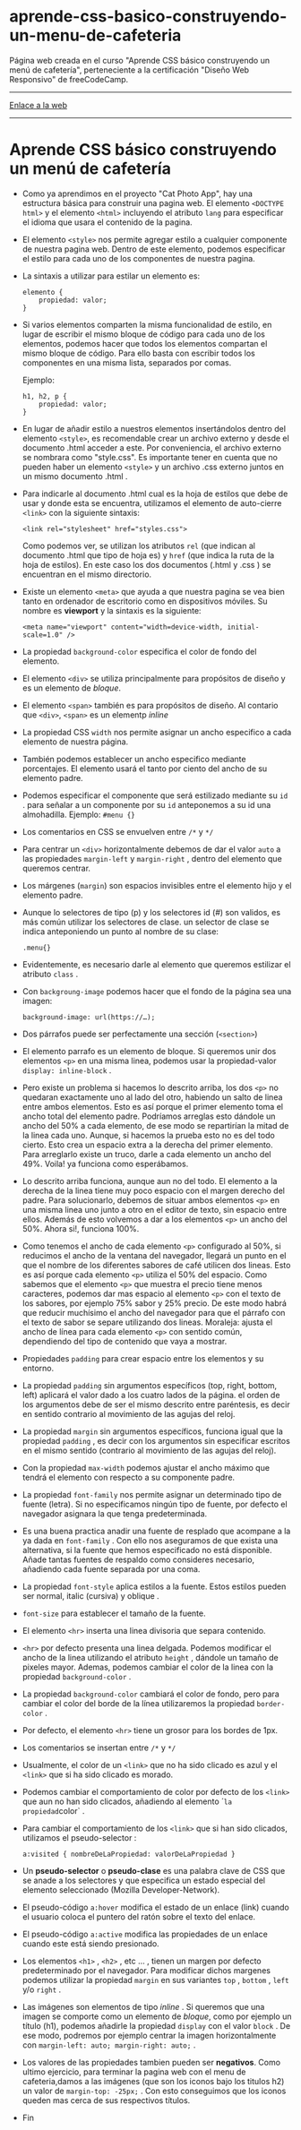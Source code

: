 # aprende-css-basico-construyendo-un-menu-de-cafeteria

Página web creada en el curso "Aprende CSS básico construyendo un menú de
cafetería", perteneciente a la certificación "Diseño Web Responsivo" de
freeCodeCamp.

---

[Enlace a la web](https://cafe-menu-bde.netlify.app/)

---

# Aprende CSS básico construyendo un menú de cafetería

- Como ya aprendimos en el proyecto "Cat Photo App", hay una estructura básica para construir una pagina web. El elemento `<DOCTYPE html>` y el elemento `<html>` incluyendo el atributo `lang`  para especificar el idioma que usara el contenido de la pagina.

- El elemento `<style>` nos permite agregar estilo a cualquier componente de nuestra pagina web. Dentro de este elemento, podemos especificar el estilo para cada uno de los componentes de nuestra pagina.

- La sintaxis a utilizar para  estilar un elemento es:

  	```
	elemento {
		propiedad: valor;
	}
	```
   
- Si varios elementos comparten la misma funcionalidad de estilo, en lugar de escribir el mismo bloque de código para cada uno de los elementos, podemos hacer que todos los elementos compartan el mismo bloque de código. Para ello basta con escribir todos los componentes en una misma lista, separados por comas.

	Ejemplo:
	```
	h1, h2, p {
		propiedad: valor;
	}
	```
 
- En lugar de añadir estilo a nuestros elementos insertándolos dentro del elemento `<style>`, es recomendable crear un archivo externo y desde el documento .html acceder a este. Por conveniencia, el archivo externo se nombrara como "style.css". Es importante tener en cuenta que no pueden haber un elemento `<style>` y un archivo .css externo juntos en un mismo documento .html .

- Para indicarle al documento .html  cual es la hoja de estilos que debe de usar y donde esta se encuentra, utilizamos el elemento de auto-cierre `<link>` con la siguiente sintaxis:

  	```
	<link rel="stylesheet" href="styles.css">
   	```
   
	Como podemos ver, se utilizan los atributos `rel` (que indican al documento .html  que tipo de hoja es) y `href` (que indica la ruta de la hoja de 		estilos). En este caso los dos documentos (.html y .css ) se encuentran en el mismo directorio.

- Existe un elemento `<meta>` que ayuda a que nuestra pagina se vea bien tanto en ordenador de escritorio como en dispositivos móviles. Su nombre es **viewport**  y la sintaxis es la siguiente:

  	```
	<meta name="viewport" content="width=device-width, initial-scale=1.0" />
   	```

- La propiedad `background-color` especifica el color de fondo del elemento.

- El elemento `<div>` se utiliza principalmente para propósitos de diseño y es un elemento de _bloque_.
  
- El elemento `<span>` también es para propósitos de diseño. Al contario que `<div>`, `<span>` es un elementp _inline_

- La propiedad CSS `width` nos permite asignar un ancho especifico a cada elemento de nuestra página.

- También podemos establecer un ancho especifico mediante porcentajes. El elemento usará el tanto por ciento del ancho de su elemento padre.

- Podemos especificar el componente que será estilizado mediante su `id` . para señalar a un componente por su `id` anteponemos a su id  una almohadilla.
	Ejemplo:
		```
		#menu {}
  		```

- Los comentarios en CSS se envuelven entre `/*`  y  `*/`

- Para centrar un `<div>` horizontalmente debemos de dar el valor `auto`  a las propiedades `margin-left`  y  `margin-right` , dentro del elemento que queremos centrar.

- Los márgenes (`margin`) son espacios invisibles entre el elemento hijo y el elemento padre.

- Aunque lo selectores de tipo (p) y los selectores id (#) son validos, es más común utilizar los selectores de clase. un selector de clase se indica anteponiendo un punto al nombre de su clase:
  	```
	.menu{}
   	```

- Evidentemente, es necesario darle al elemento que queremos estilizar el atributo `class` .

- Con `backgroung-image` podemos hacer que el fondo de la página sea una imagen:
  	```
	background-image: url(https://…);
   	```

- Dos párrafos puede ser perfectamente una sección (`<section>`)

- El elemento parrafo es un elemento de bloque. Si queremos unir dos elementos `<p>` en una misma linea, podemos usar la propiedad-valor `display: inline-block` .

- Pero existe un problema si hacemos lo descrito arriba, los dos `<p>` no quedaran exactamente uno al lado del otro, habiendo un salto de linea entre ambos elementos. Esto es así porque el primer elemento toma el ancho total del elemento padre. Podríamos arreglas esto dándole un ancho del 50% a cada elemento, de ese modo se repartirían la mitad de la linea cada uno. Aunque, si hacemos la prueba esto no es del todo cierto. Esto crea un espacio extra a la derecha del primer elemento. Para arreglarlo existe un truco, darle a cada elemento un ancho del 49%. Voila! ya funciona como esperábamos.

- Lo descrito arriba funciona, aunque aun no del todo. El elemento a la derecha de la linea tiene muy poco espacio con el margen derecho del padre. Para solucionarlo, debemos de situar ambos elementos `<p>` en una misma linea uno junto a otro en el editor de texto, sin espacio entre ellos.  Además de esto volvemos a dar a los elementos `<p>` un ancho del 50%. Ahora si!, funciona 100%.

- Como tenemos el ancho de cada elemento `<p>` configurado al 50%, si reducimos el ancho de la ventana del navegador, llegará un punto en el que el nombre de los diferentes sabores de café utilicen dos lineas. Esto es así porque cada elemento `<p>` utiliza el 50% del espacio. Como sabemos que el elemento `<p>`  que muestra el precio tiene menos caracteres, podemos dar mas espacio al elemento `<p>` con el texto de los sabores, por ejemplo 75% sabor y 25% precio. De este modo habrá que reducir muchísimo el ancho del navegador para que el párrafo con el texto de sabor se separe utilizando dos lineas. Moraleja: ajusta el ancho de línea para cada elemento `<p>` con sentido común, dependiendo del tipo de contenido que vaya a mostrar.

- Propiedades `padding`  para crear espacio entre los elementos y su entorno.

- La propiedad `padding` sin argumentos específicos (top, right, bottom, left) aplicará el valor dado a los cuatro lados de la página. el orden de los argumentos debe de ser el mismo descrito entre paréntesis, es decir en sentido contrario al movimiento de las agujas del reloj.

- La propiedad `margin` sin argumentos específicos, funciona igual que la
  propiedad `padding` , es decir con los argumentos sin especificar escritos en el
mismo sentido (contrario al movimiento de las agujas del reloj).

- Con la propiedad `max-width` podemos ajustar el ancho máximo que tendrá el elemento con respecto a su componente padre.

- La propiedad `font-family`  nos permite asignar un determinado tipo de fuente (letra). Si no especificamos ningún tipo de fuente, por defecto el navegador asignara la que tenga predeterminada.

- Es una buena practica anadir una fuente de resplado que acompane a la ya dada en `font-family` . Con ello nos aseguramos de que exista una alternativa, si la fuente que hemos especificado no está disponible. Añade tantas fuentes de respaldo como consideres necesario, añadiendo cada fuente separada por una coma.

- La propiedad `font-style`  aplica estilos a la fuente. Estos estilos pueden ser normal, italic (cursiva) y oblique .

- `font-size` para establecer el tamaño de la fuente.

- El elemento `<hr>` inserta una linea divisoria que separa contenido.

- `<hr>`  por defecto presenta una linea delgada. Podemos modificar el ancho de la linea utilizando el atributo `height` , dándole un tamaño de pixeles mayor. 	Ademas, podemos cambiar el color de la linea con la propiedad `background-color` .

- La propiedad `background-color` cambiará el color de fondo, pero para cambiar el color del borde de la línea utilizaremos la propiedad `border-color` .

- Por defecto, el elemento `<hr>` tiene un grosor para los bordes de 1px.

- Los comentarios se insertan entre `/*` y `*/` 

- Usualmente, el color de un `<link>` que no ha sido clicado es azul y el `<link>` que si ha sido clicado es morado.

- Podemos cambiar el comportamiento de color por defecto de los `<link>` que aun no han sido clicados, añadiendo al elemento ´<a>` la propiedad `color` .

- Para cambiar el comportamiento de los `<link>` que si han sido clicados, utilizamos el pseudo-selector :
  	```
	a:visited { nombreDeLaPropiedad: valorDeLaPropiedad }
   	``` 

- Un **pseudo-selector** o **pseudo-clase** es una palabra clave de CSS que se anade a los selectores y que especifica un estado especial del elemento 		seleccionado (Mozilla Developer-Network).

- El pseudo-código `a:hover`  modifica el estado de un enlace (link) cuando el usuario coloca el puntero del ratón sobre el texto del enlace.

- El pseudo-código `a:active`  modifica las propiedades de un enlace cuando este está siendo presionado.

- Los elementos `<h1>` , `<h2>` , etc … , tienen un margen por defecto predeterminado por el navegador. Para modificar dichos margenes podemos utilizar la propiedad `margin`  en sus variantes `top` , `bottom` , `left`  y/o `right` .

- Las imágenes son elementos de tipo _inline_ . Si queremos que una imagen se comporte como un elemento de _bloque_, como por ejemplo un título (h1), podemos añadirle la propiedad `display`  con el valor `block` . De ese modo, podremos por ejemplo centrar la imagen horizontalmente con `margin-left: auto; margin-right: auto;` .

- Los valores de las propiedades tambien pueden ser **negativos**. Como ultimo ejercicio, para terminar la pagina web con el menu de cafeteria,damos a las imágenes (que son los iconos bajo los titulos h2) un valor de `margin-top: -25px;` . Con esto conseguimos que los iconos queden mas cerca de sus respectivos títulos.

- Fin
